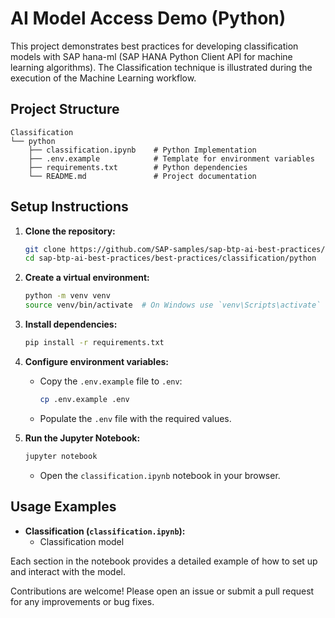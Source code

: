# AI Model Access Demo (Python)

This project demonstrates best practices for developing classification models with SAP hana-ml (SAP HANA Python Client API for machine learning algorithms). The Classification technique is illustrated during the execution of the Machine Learning workflow. 

## Project Structure
```
Classification
└── python
    ├── classification.ipynb    # Python Implementation
    ├── .env.example            # Template for environment variables
    ├── requirements.txt        # Python dependencies
    └── README.md               # Project documentation
```

## Setup Instructions

1. **Clone the repository:**

   ```bash
   git clone https://github.com/SAP-samples/sap-btp-ai-best-practices/
   cd sap-btp-ai-best-practices/best-practices/classification/python
   ```

2. **Create a virtual environment:**

   ```bash
   python -m venv venv
   source venv/bin/activate  # On Windows use `venv\Scripts\activate`
   ```

3. **Install dependencies:**

   ```bash
   pip install -r requirements.txt
   ```

4. **Configure environment variables:**

   - Copy the `.env.example` file to `.env`:
     ```bash
     cp .env.example .env
     ```
   - Populate the `.env` file with the required values.

5. **Run the Jupyter Notebook:**

   ```bash
   jupyter notebook
   ```
   - Open the `classification.ipynb` notebook in your browser.


## Usage Examples

- **Classification (`classification.ipynb`):**
  - Classification model

Each section in the notebook provides a detailed example of how to set up and interact with the model.

Contributions are welcome! Please open an issue or submit a pull request for any improvements or bug fixes.